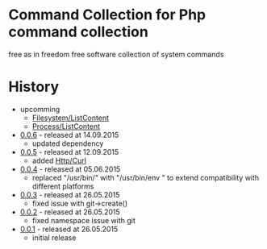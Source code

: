 # Command Collection for Php command collection

free as in freedom free software collection of system commands

# History 

* upcomming
    * [Filesystem/ListContent](https://github.com/bazzline/php_component_command/tree/master/example/Example/ls)
    * [Process/ListContent](https://github.com/bazzline/php_component_command/tree/master/example/Example/ps)
* [0.0.6](https://github.com/bazzline/php_component_command_collection/tree/0.0.6) - released at 14.09.2015
    * updated dependency
* [0.0.5](https://github.com/bazzline/php_component_command_collection/tree/0.0.5) - released at 12.09.2015
    * added [Http/Curl](https://github.com/bazzline/php_component_command_collection/blob/master/source/Net/Bazzline/Component/CommandCollection/Http/Curl.php)
* [0.0.4](https://github.com/bazzline/php_component_command_collection/tree/0.0.4) - released at 05.06.2015
    * replaced "/usr/bin/<command>" with "/usr/bin/env <command>" to extend compatibility with different platforms
* [0.0.3](https://github.com/bazzline/php_component_command_collection/tree/0.0.3) - released at 26.05.2015
    * fixed issue with git->create()
* [0.0.2](https://github.com/bazzline/php_component_command_collection/tree/0.0.2) - released at 26.05.2015
    * fixed namespace issue with git
* [0.0.1](https://github.com/bazzline/php_component_command_collection/tree/0.0.1) - released at 26.05.2015
    * initial release

